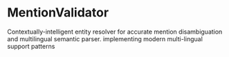 # MentionValidator
Contextually-intelligent entity resolver for accurate mention disambiguation and multilingual semantic parser. implementing modern multi-lingual support patterns

